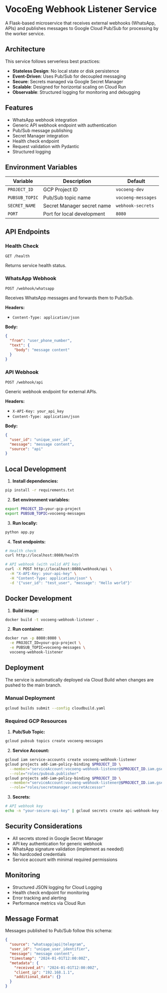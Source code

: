 # VocoEng Webhook Listener Service

A Flask-based microservice that receives external webhooks (WhatsApp, APIs) and publishes messages to Google Cloud Pub/Sub for processing by the worker service.

## Architecture

This service follows serverless best practices:

- **Stateless Design**: No local state or disk persistence
- **Event-Driven**: Uses Pub/Sub for decoupled messaging
- **Secure**: Secrets managed via Google Secret Manager
- **Scalable**: Designed for horizontal scaling on Cloud Run
- **Observable**: Structured logging for monitoring and debugging

## Features

- WhatsApp webhook integration
- Generic API webhook endpoint with authentication
- Pub/Sub message publishing
- Secret Manager integration
- Health check endpoint
- Request validation with Pydantic
- Structured logging

## Environment Variables

| Variable | Description | Default |
|----------|-------------|---------|
| `PROJECT_ID` | GCP Project ID | `vocoeng-dev` |
| `PUBSUB_TOPIC` | Pub/Sub topic name | `vocoeng-messages` |
| `SECRET_NAME` | Secret Manager secret name | `webhook-secrets` |
| `PORT` | Port for local development | `8080` |

## API Endpoints

### Health Check
```
GET /health
```
Returns service health status.

### WhatsApp Webhook
```
POST /webhook/whatsapp
```
Receives WhatsApp messages and forwards them to Pub/Sub.

**Headers:**
- `Content-Type: application/json`

**Body:**
```json
{
  "from": "user_phone_number",
  "text": {
    "body": "message content"
  }
}
```

### API Webhook
```
POST /webhook/api
```
Generic webhook endpoint for external APIs.

**Headers:**
- `X-API-Key: your_api_key`
- `Content-Type: application/json`

**Body:**
```json
{
  "user_id": "unique_user_id",
  "message": "message content",
  "source": "api"
}
```

## Local Development

1. **Install dependencies:**
```bash
pip install -r requirements.txt
```

2. **Set environment variables:**
```bash
export PROJECT_ID=your-gcp-project
export PUBSUB_TOPIC=vocoeng-messages
```

3. **Run locally:**
```bash
python app.py
```

4. **Test endpoints:**
```bash
# Health check
curl http://localhost:8080/health

# API webhook (with valid API key)
curl -X POST http://localhost:8080/webhook/api \
  -H "X-API-Key: your-api-key" \
  -H "Content-Type: application/json" \
  -d '{"user_id": "test_user", "message": "Hello world"}'
```

## Docker Development

1. **Build image:**
```bash
docker build -t vocoeng-webhook-listener .
```

2. **Run container:**
```bash
docker run -p 8080:8080 \
  -e PROJECT_ID=your-gcp-project \
  -e PUBSUB_TOPIC=vocoeng-messages \
  vocoeng-webhook-listener
```

## Deployment

The service is automatically deployed via Cloud Build when changes are pushed to the main branch.

### Manual Deployment

```bash
gcloud builds submit --config cloudbuild.yaml
```

### Required GCP Resources

1. **Pub/Sub Topic:**
```bash
gcloud pubsub topics create vocoeng-messages
```

2. **Service Account:**
```bash
gcloud iam service-accounts create vocoeng-webhook-listener
gcloud projects add-iam-policy-binding $PROJECT_ID \
  --member="serviceAccount:vocoeng-webhook-listener@$PROJECT_ID.iam.gserviceaccount.com" \
  --role="roles/pubsub.publisher"
gcloud projects add-iam-policy-binding $PROJECT_ID \
  --member="serviceAccount:vocoeng-webhook-listener@$PROJECT_ID.iam.gserviceaccount.com" \
  --role="roles/secretmanager.secretAccessor"
```

3. **Secrets:**
```bash
# API webhook key
echo -n "your-secure-api-key" | gcloud secrets create api-webhook-key --data-file=-
```

## Security Considerations

- All secrets stored in Google Secret Manager
- API key authentication for generic webhook
- WhatsApp signature validation (implement as needed)
- No hardcoded credentials
- Service account with minimal required permissions

## Monitoring

- Structured JSON logging for Cloud Logging
- Health check endpoint for monitoring
- Error tracking and alerting
- Performance metrics via Cloud Run

## Message Format

Messages published to Pub/Sub follow this schema:

```json
{
  "source": "whatsapp|api|telegram",
  "user_id": "unique_user_identifier",
  "message": "message content",
  "timestamp": "2024-01-01T12:00:00Z",
  "metadata": {
    "received_at": "2024-01-01T12:00:00Z",
    "client_ip": "192.168.1.1",
    "additional_data": {}
  }
}
```
